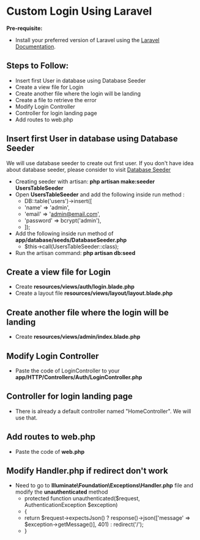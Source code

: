 # Custom Login Using Laravel

**Pre-requisite:**

- Install your preferred version of Laravel using the <a href="https://laravel.com/docs/6.x" target="__blank">Laravel Documentation</a>.


## Steps to Follow:

- Insert first User in database using Database Seeder
- Create a view file for Login
- Create another file where the login will be landing
- Create a file to retrieve the error
- Modify Login Controller
- Controller for login landing page
- Add routes to web.php


## Insert first User in database using Database Seeder

We will use database seeder to create out first user. If you don't have idea about database seeder, please consider to visit <a href="https://laravel.com/docs/master/seeding" target="_blank">Database Seeder</a>

- Creating seeder with artisan: **php artisan make:seeder UsersTableSeeder**
- Open **UsersTableSeeder** and add the following inside run method :
    - DB::table('users')->insert([
    - 'name' => 'admin',
    - 'email' => 'admin@email.com',
    - 'password' => bcrypt('admin'),
    - ]);
- Add the following inside run method of **app/database/seeds/DatabaseSeeder.php**
    - $this->call(UsersTableSeeder::class);
- Run the artisan command: **php artisan db:seed**


## Create a view file for Login

- Create **resources/views/auth/login.blade.php**
- Create a layout file **resources/views/layout/layout.blade.php**


## Create another file where the login will be landing

- Create **resources/views/admin/index.blade.php**

## Modify Login Controller

- Paste the code of LoginController to your **app/HTTP/Controllers/Auth/LoginController.php**

## Controller for login landing page

- There is already a default controller named "HomeController". We will use that.

## Add routes to web.php

- Paste the code of **web.php**


## Modify Handler.php if redirect don't work

- Need to go to **Illuminate\Foundation\Exceptions\Handler.php** file and modify the **unauthenticated** method
    - protected function unauthenticated($request, AuthenticationException $exception)
    - {
    - return $request->expectsJson() ? response()->json(['message' => $exception->getMessage()], 401) : redirect('/');
    - }
